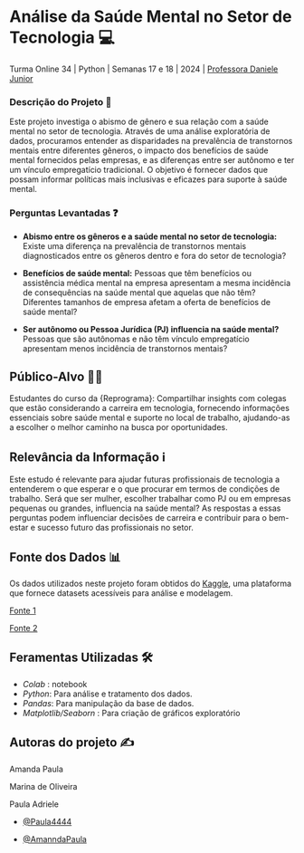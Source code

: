 
# Análise da Saúde Mental no Setor de Tecnologia 💻​

Turma Online 34 | Python | Semanas 17 e 18 | 2024 | [Professora Daniele Junior](https://travatech.com.br?router=danijr)





### Descrição do Projeto 📝​

Este projeto investiga o abismo de gênero e sua relação com a saúde mental no setor de tecnologia. Através de uma análise exploratória de dados, procuramos entender as disparidades na prevalência de transtornos mentais entre diferentes gêneros, o impacto dos benefícios de saúde mental fornecidos pelas empresas, e as diferenças entre ser autônomo e ter um vínculo empregatício tradicional. O objetivo é fornecer dados que possam informar políticas mais inclusivas e eficazes para suporte à saúde mental.

### Perguntas Levantadas ❓​

* **Abismo entre os gêneros e a saúde mental no setor de tecnologia:** 
Existe uma diferença na prevalência de transtornos mentais diagnosticados entre os gêneros dentro e fora do setor de tecnologia?

* **Benefícios de saúde mental:** 
Pessoas que têm benefícios ou assistência médica mental na empresa apresentam a mesma incidência de consequências na saúde mental que aquelas que não têm? Diferentes tamanhos de empresa afetam a oferta de benefícios de saúde mental?

* **Ser autônomo ou Pessoa Jurídica (PJ) influencia na saúde mental?** 
Pessoas que são autônomas e não têm vínculo empregatício apresentam menos incidência de transtornos mentais?

## Público-Alvo 👩‍💻​

Estudantes do curso da {Reprograma}: Compartilhar insights com colegas que estão considerando a carreira em tecnologia, fornecendo informações essenciais sobre saúde mental e suporte no local de trabalho, ajudando-as a escolher o melhor caminho na busca por oportunidades.

## Relevância da Informação ℹ️

Este estudo é relevante para ajudar futuras profissionais de tecnologia a entenderem o que esperar e o que procurar em termos de condições de trabalho. Será que ser mulher, escolher trabalhar como PJ ou em empresas pequenas ou grandes, influencia na saúde mental? As respostas a essas perguntas podem influenciar decisões de carreira e contribuir para o bem-estar e sucesso futuro das profissionais no setor.




##  Fonte dos Dados 📊

Os dados utilizados neste projeto foram obtidos do [Kaggle](https://www.kaggle.com/), uma plataforma que fornece datasets acessíveis para análise e modelagem.

[Fonte 1](https://www.kaggle.com/datasets/osmi/mental-health-in-tech-survey)

[Fonte 2](https://www.kaggle.com/datasets/shuestis/mental-health-in-tech-survey-2019)


## Feramentas Utilizadas 🛠️​

- *Colab* : notebook
- *Python*: Para análise e tratamento dos dados.
-  *Pandas*: Para manipulação da base de dados.
-  *Matplotlib/Seaborn* : Para criação de gráficos exploratório

## Autoras do projeto ✍️​

Amanda Paula

Marina de Oliveira

Paula Adriele

- [@Paula4444](https://github.com/Paula4444)

- [@AmanndaPaula](https://github.com/AmanndaPaula)




